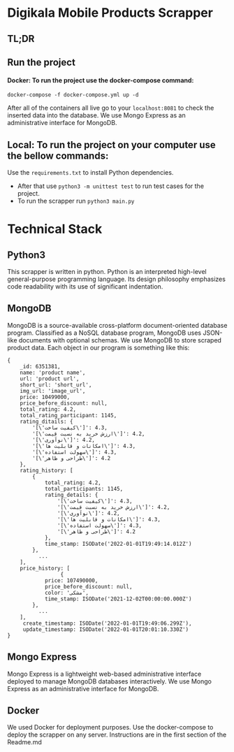 # Digikala Mobile Products Scrapper

## TL;DR
## Run the project
#### Docker: To run the project use the docker-compose command:
```
docker-compose -f docker-compose.yml up -d
```

After all of the containers all live go to your ```localhost:8081``` to check the inserted data into the database. We use Mongo Express as an administrative interface for MongoDB.  

## Local: To run the project on your computer use the bellow commands:
Use the ```requirements.txt``` to install Python dependencies.
* After that use ```python3 -m unittest test``` to run test cases for the project.  
* To run the scrapper run ```python3 main.py```

# Technical Stack
## Python3
This scrapper is written in python. Python is an interpreted high-level general-purpose programming language. Its design philosophy emphasizes code readability with its use of significant indentation. 

## MongoDB
MongoDB is a source-available cross-platform document-oriented database program. Classified as a NoSQL database program, MongoDB uses JSON-like documents with optional schemas.
We use MongoDB to store scraped product data.
Each object in our program is something like this:

```
{
    _id: 6351381,
    name: 'product name',
    url: 'product url',
    short_url: 'short_url',
    img_url: 'image_url',
    price: 10499000,
    price_before_discount: null,
    total_rating: 4.2,
    total_rating_participant: 1145,
    rating_ditails: {
        '[\'کیفیت ساخت\']': 4.3,
        '[\'ارزش خرید به نسبت قیمت\']': 4.2,
        '[\'نوآوری\']': 4.2,
        '[\'امکانات و قابلیت ها\']': 4.3,
        '[\'سهولت استفاده\']': 4.3,
        '[\'طراحی و ظاهر\']': 4.2
    },
    rating_history: [
        {
            total_rating: 4.2,
            total_participants: 1145,
            rating_details: {
                '[\'کیفیت ساخت\']': 4.3,
                '[\'ارزش خرید به نسبت قیمت\']': 4.2,
                '[\'نوآوری\']': 4.2,
                '[\'امکانات و قابلیت ها\']': 4.3,
                '[\'سهولت استفاده\']': 4.3,
                '[\'طراحی و ظاهر\']': 4.2
            },
            time_stamp: ISODate('2022-01-01T19:49:14.012Z')
        },
          ...
    ],
    price_history: [
                 {
            price: 107490000,
            price_before_discount: null,
            color: 'مشکی',
            time_stamp: ISODate('2021-12-02T00:00:00.000Z')
        },
          ...
    ],
     create_timestamp: ISODate('2022-01-01T19:49:06.299Z'),
     update_timestamp: ISODate('2022-01-01T20:01:10.330Z')
}
```

## Mongo Express
Mongo Express is a lightweight web-based administrative interface deployed to manage MongoDB databases interactively.
We use Mongo Express as an administrative interface for MongoDB.

## Docker
We used Docker for deployment purposes. Use the docker-compose to deploy the scrapper on any server. Instructions are in the first section of the Readme.md